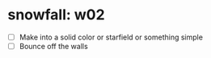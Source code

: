 # snowfall: w02

-   [ ] Make into a solid color or starfield or something simple
-   [ ] Bounce off the walls

